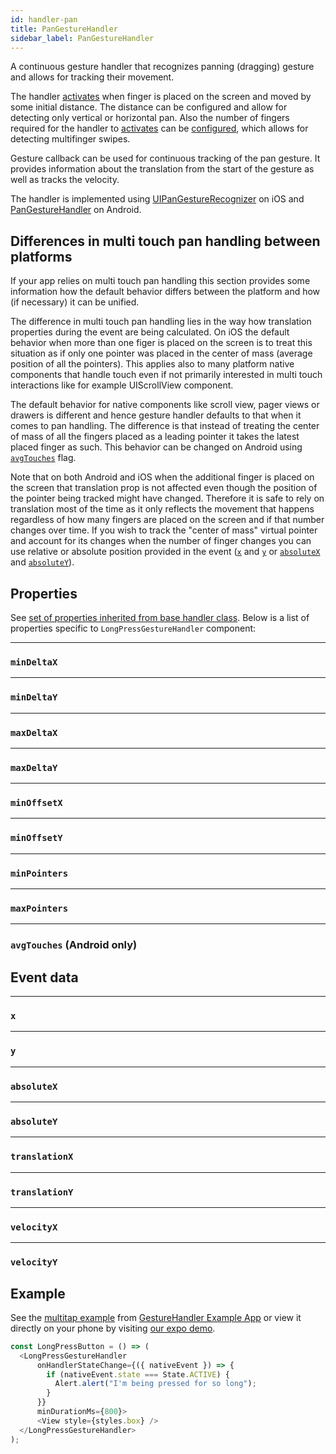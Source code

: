 ```yaml
---
id: handler-pan
title: PanGestureHandler
sidebar_label: PanGestureHandler
---
```


A continuous gesture handler that recognizes panning (dragging) gesture and allows for tracking their movement.

The handler [activates](state.md#active) when finger is placed on the screen and moved by some initial distance. The distance can be configured and allow for detecting only vertical or horizontal pan. Also the number of fingers required for the handler to [activates](state.md#active) can be [configured](#minPointers), which allows for detecting multifinger swipes.

Gesture callback can be used for continuous tracking of the pan gesture. It provides information about the translation from the start of the gesture as well as tracks the velocity.

The handler is implemented using [UIPanGestureRecognizer](https://developer.apple.com/documentation/uikit/uipangesturerecognizer) on iOS and [PanGestureHandler](https://github.com/kmagiera/react-native-gesture-handler/blob/master/android/lib/src/main/java/com/swmansion/gesturehandler/PanGestureHandler.java) on Android.

## Differences in multi touch pan handling between platforms

If your app relies on multi touch pan handling this section provides some information how the default behavior differs between the platform and how (if necessary) it can be unified.

The difference in multi touch pan handling lies in the way how translation properties during the event are being calculated.
On iOS the default behavior when more than one figer is placed on the screen is to treat this situation as if only one pointer was placed in the center of mass (average position of all the pointers).
This applies also to many platform native components that handle touch even if not primarily interested in multi touch interactions like for example UIScrollView component.

The default behavior for native components like scroll view, pager views or drawers is different and hence gesture handler defaults to that when it comes to pan handling.
The difference is that instead of treating the center of mass of all the fingers placed as a leading pointer it takes the latest placed finger as such.
This behavior can be changed on Android using [`avgTouches`](#avgtouches-android-only) flag.

Note that on both Android and iOS when the additional finger is placed on the screen that translation prop is not affected even though the position of the pointer being tracked might have changed.
Therefore it is safe to rely on translation most of the time as it only reflects the movement that happens regardless of how many fingers are placed on the screen and if that number changes over time.
If you wish to track the "center of mass" virtual pointer and account for its changes when the number of finger changes you can use relative or absolute position provided in the event ([`x`](#x) and [`y`](#y) or [`absoluteX`](#absolutex) and [`absoluteY`](#absolutey)).

## Properties

See [set of properties inherited from base handler class](handler-common.md#properties). Below is a list of properties specific to `LongPressGestureHandler` component:

---
### `minDeltaX`

---
### `minDeltaY`

---
### `maxDeltaX`

---
### `maxDeltaY`

---
### `minOffsetX`

---
### `minOffsetY`

---
### `minPointers`

---
### `maxPointers`

---
### `avgTouches` (Android only)

## Event data

---
### `x`

---
### `y`

---
### `absoluteX`

---
### `absoluteY`

---
### `translationX`

---
### `translationY`

---
### `velocityX`

---
### `velocityY`

## Example

See the [multitap example](https://github.com/kmagiera/react-native-gesture-handler/blob/master/Example/multitap/index.js) from [GestureHandler Example App](example.md) or view it directly on your phone by visiting [our expo demo](https://exp.host/@osdnk/gesturehandlerexample).

```js
const LongPressButton = () => (
  <LongPressGestureHandler
      onHandlerStateChange={({ nativeEvent }) => {
        if (nativeEvent.state === State.ACTIVE) {
          Alert.alert("I'm being pressed for so long");
        }
      }}
      minDurationMs={800}>
      <View style={styles.box} />
  </LongPressGestureHandler>
);
```